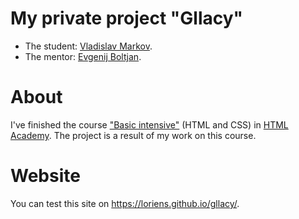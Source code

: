 # My private project "Gllacy"

* The student: [Vladislav Markov](https://vk.com/loriens).
* The mentor: [Evgenij Boltjan](https://htmlacademy.ru/profile/id83202).

# About
I've finished the course ["Basic intensive"](https://htmlacademy.ru/intensive/htmlcss) (HTML and CSS) in [HTML Academy](https://htmlacademy.ru). The project is a result of my work on this course.

# Website
You can test this site on https://loriens.github.io/gllacy/.
